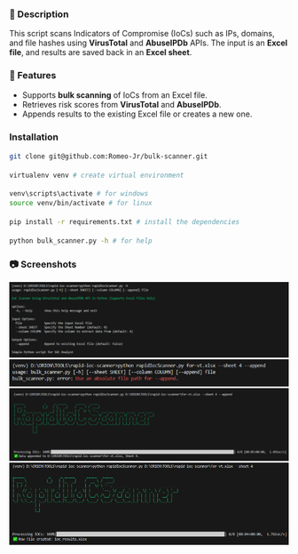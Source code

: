 ### 📌 Description
This script scans Indicators of Compromise (IoCs) such as IPs, domains, and file hashes using **VirusTotal** and **AbuseIPDb** APIs. The input is an **Excel file**, and results are saved back in an **Excel sheet**.

### 🚀 Features
- Supports **bulk scanning** of IoCs from an Excel file.
- Retrieves risk scores from **VirusTotal** and **AbuseIPDb**.
- Appends results to the existing Excel file or creates a new one.

### Installation
```bash
git clone git@github.com:Romeo-Jr/bulk-scanner.git

virtualenv venv # create virtual environment

venv\scripts\activate # for windows
source venv/bin/activate # for linux

pip install -r requirements.txt # install the dependencies

python bulk_scanner.py -h # for help
```

### 📷 Screenshots
![screenshoot1](screenshots/sc1.png)
![screenshoot2](screenshots/sc2.png)
![screenshoot3](screenshots/sc3.png)
![screenshoot4](screenshots/sc4.png)